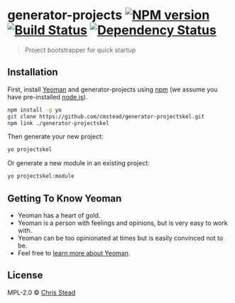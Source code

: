 # generator-projects [![NPM version][npm-image]][npm-url] [![Build Status][travis-image]][travis-url] [![Dependency Status][daviddm-image]][daviddm-url]
> Project bootstrapper for quick startup

## Installation

First, install [Yeoman](http://yeoman.io) and generator-projects using [npm](https://www.npmjs.com/) (we assume you have pre-installed [node.js](https://nodejs.org/)).

```bash
npm install -g yo
git clone https://github.com/cmstead/generator-projectskel.git
npm link ./generator-projectskel
```

Then generate your new project:

```bash
yo projectskel
```

Or generate a new module in an existing project:

```bash
yo projectskel:module
```

## Getting To Know Yeoman

 * Yeoman has a heart of gold.
 * Yeoman is a person with feelings and opinions, but is very easy to work with.
 * Yeoman can be too opinionated at times but is easily convinced not to be.
 * Feel free to [learn more about Yeoman](http://yeoman.io/).

## License

MPL-2.0 © [Chris Stead](http://www.chrisstead.com)


[npm-image]: https://badge.fury.io/js/generator-projects.svg
[npm-url]: https://npmjs.org/package/generator-projects
[travis-image]: https://travis-ci.org/cmstead/generator-projects.svg?branch=master
[travis-url]: https://travis-ci.org/cmstead/generator-projects
[daviddm-image]: https://david-dm.org/cmstead/generator-projects.svg?theme=shields.io
[daviddm-url]: https://david-dm.org/cmstead/generator-projects
